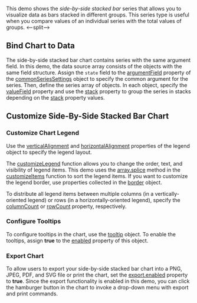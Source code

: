 This demo shows the _side-by-side stacked bar_ series that allows you to visualize data as bars stacked in different groups. This series type is useful when you compare values of an individual series with the total values of groups.
<--split-->

## Bind Chart to Data

The side-by-side stacked bar chart contains series with the same argument field. In this demo, the data source array consists of the objects with the same field structure. Assign the `state` field to the [argumentField](/Documentation/ApiReference/UI_Components/dxChart/Configuration/commonSeriesSettings/#argumentField) property of the [commonSeriesSettings](/Documentation/ApiReference/UI_Components/dxChart/Configuration/commonSeriesSettings/) object to specify the common argument for the series. Then, define the series array of objects. In each object, specify the [valueField](/Documentation/ApiReference/UI_Components/dxChart/Configuration/series/#valueField) property and use the [stack](/Documentation/ApiReference/UI_Components/dxChart/Configuration/series/#stack) property to group the series in stacks depending on the [stack](/Documentation/ApiReference/UI_Components/dxChart/Configuration/series/#stack) property values. 

## Customize Side-By-Side Stacked Bar Chart

### Customize Chart Legend 

Use the [verticalAlignment](/Documentation/ApiReference/UI_Components/dxChart/Configuration/legend/#verticalAlignment) and [horizontalAlignment](/Documentation/ApiReference/UI_Components/dxChart/Configuration/legend/#horizontalAlignment) properties of the legend object to specify the legend layout. 

The [customizeLegend](/Documentation/ApiReference/UI_Components/dxChart/Configuration/legend/#customizeItems) function allows you to change the order, text, and visibility of legend items. This demo uses the [array.splice](https://developer.mozilla.org/ru/docs/Web/JavaScript/Reference/Global_Objects/Array/splice) method in the [customizeItems](/Documentation/ApiReference/UI_Components/dxChart/Configuration/legend/#customizeItems) function to sort the legend items. If you want to customize the legend border, use properties collected in the [border](/Documentation/ApiReference/UI_Components/dxChart/Configuration/legend/border) object. 

To distribute all legend items between multiple columns (in a vertically-oriented legend) or rows (in a horizontally-oriented legend), specify the [columnCount](/Documentation/ApiReference/UI_Components/dxChart/Configuration/legend/#columnCount) or [rowCount](/Documentation/ApiReference/UI_Components/dxChart/Configuration/legend/#rowCount) property, respectively.

### Configure Tooltips

To configure tooltips in the chart, use the [tooltip](/Documentation/ApiReference/UI_Components/dxChart/Configuration/tooltip/) object. To enable the tooltips, assign **true** to the [enabled](/Documentation/ApiReference/UI_Components/dxChart/Configuration/tooltip/#enabled) property of this object. 

### Export Chart

To allow users to export your side-by-side stacked bar chart into a PNG, JPEG, PDF, and SVG file or print the chart, set the [export.enabled](/Documentation/ApiReference/UI_Components/dxChart/Configuration/export/#enabled) property to **true**. Since the export functionality is enabled in this demo, you can click the hamburger button in the chart to invoke a drop-down menu with export and print commands.
